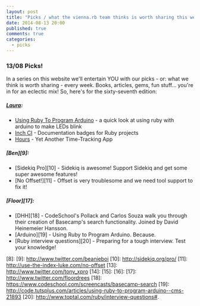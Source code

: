 ```yaml
---
layout: post
title: "Picks / what the vienna.rb team thinks is worth sharing this week"
date: 2014-08-13 20:00
published: true
comments: true
categories:
  - picks
---
```


### 13/08 Picks!

In a series on this website we'll entertain YOU with our picks - or: what we think is worth sharing - every week.
Books, articles, gems, fun stuff... you're in for an eclectic mix! So, here's for the sixty-seventh edition:

##### [Laura][1]:
  - [Using Ruby To Program Arduino][2] - a quick look at using ruby with arduino to make LEDs blink
  - [Inch CI][3] - Documentation badges for Ruby projects
  - [Hours][4] - Yet Another Time-Tracking App

##### [Ben][9]:
  - [Sidekiq Pro][10] - Sidekiq is awesome! Support Sidekiq and get some super awesome features!
  - [No Offset!][11] - Offset is very troublesome and we need tool support to fix it!

##### [Floor][17]:
  - [DHH][18] - CodeSchool's Pollack and Carlos Souza walk you through their creation of Basecamp's search functionality. Joined by David Heinemeier Hansson.
  - [Arduino][19] - Using Ruby to Program Arduino. Because.
  - [Ruby interview questions][20] - Preparing for a tough interview. Test your knowledge!

[1]: http://www.twitter.com/alicetragedy
[2]: http://code.tutsplus.com/articles/using-ruby-to-program-arduino--cms-21893
[3]: http://inch-ci.org
[4]: https://github.com/DefactoSoftware/Hours
[5]: http://www.twitter.com/alexandertacho
[6]:
[7]:
[8]:
[9]: http://www.twitter.com/beanieboi
[10]: http://sidekiq.org/pro/
[11]: http://use-the-index-luke.com/no-offset
[13]: http://www.twitter.com/tony_xpro
[14]:
[15]:
[16]:
[17]: http://www.twitter.com/floordrees
[18]: https://www.codeschool.com/screencasts/basecamp-search
[19]: http://code.tutsplus.com/articles/using-ruby-to-program-arduino--cms-21893
[20]: http://www.toptal.com/ruby/interview-questions#.
